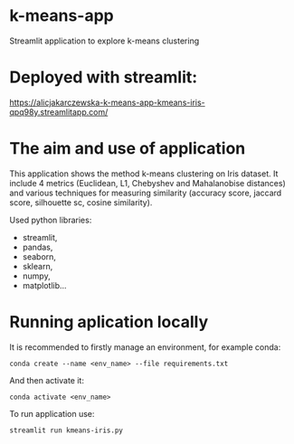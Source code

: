 # k-means-app
Streamlit application to explore k-means clustering

# Deployed with streamlit:
https://alicjakarczewska-k-means-app-kmeans-iris-qpq98y.streamlitapp.com/

# The aim and use of application
This application shows the method k-means clustering on Iris dataset.
It include 4 metrics (Euclidean, L1, Chebyshev and Mahalanobise distances) and various techniques for measuring similarity (accuracy score, jaccard score, silhouette sc, cosine similarity).

Used python libraries:
* streamlit,
* pandas,
* seaborn,
* sklearn,
* numpy,
* matplotlib...

# Running aplication locally

It is recommended to firstly manage an environment, for example conda:

`conda create --name <env_name> --file requirements.txt`

And then activate it:

`conda activate <env_name>`

To run application use:

`streamlit run kmeans-iris.py`
